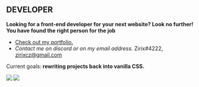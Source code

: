 ## **DEVELOPER**
**Looking for a front-end developer for your next website? Look no further! You have found the right person for the job**
- <a href="https://www.zirix.ga/">Check out my portfolio.</a>
- *Contact me on discord or on my email address.*
Zirix#4222, zirixcz@gmail.com

<p>Current goals:<span><b> rewriting projects back into vanilla CSS.</b></span></p>

<a href="https://github.com/anuraghazra/convoychat">
	<img align="left" src="https://github-readme-stats.vercel.app/api/top-langs/?username=ZirixCZ&hide_title=true" />
</a>
<a href="https://github.com/anuraghazra/github-readme-stats">
	<img align="left" src="https://github-readme-stats.vercel.app/api?username=ZirixCZ&hide_title=true&hide_rank=true&show_icons=true&include_all_commits=true&count_private=true&hide=contribs" />
</a>




